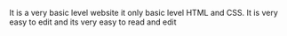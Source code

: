 It is a very basic level website it only basic level HTML and CSS. It is very easy to edit and its very easy to read and edit 
